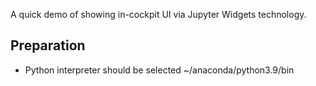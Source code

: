 A quick demo of showing in-cockpit UI via Jupyter Widgets technology.

## Preparation

- Python interpreter should be selected ~/anaconda/python3.9/bin
